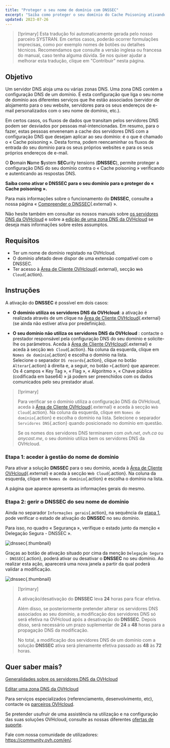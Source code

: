 ```yaml
--- 
title: "Proteger o seu nome de domínio com DNSSEC"
excerpt: "Saiba como proteger o seu domínio do Cache Poisoning ativando o DNSSEC"
updated: 2023-07-26
--- 
```


> [!primary]
> Esta tradução foi automaticamente gerada pelo nosso parceiro SYSTRAN. Em certos casos, poderão ocorrer formulações imprecisas, como por exemplo nomes de botões ou detalhes técnicos. Recomendamos que consulte a versão inglesa ou francesa do manual, caso tenha alguma dúvida. Se nos quiser ajudar a melhorar esta tradução, clique em "Contribuir" nesta página.
>

## Objetivo 

Um servidor DNS aloja uma ou várias zonas DNS. Uma zona DNS contém a configuração DNS de um domínio. É esta configuração que liga o seu nome de domínio aos diferentes serviços que lhe estão associados (servidor de alojamento para o seu website, servidores para os seus endereços de e-mail personalizados com o seu nome de domínio, etc.).

Em certos casos, os fluxos de dados que transitam pelos servidores DNS podem ser desviados por pessoas mal-intencionadas.
Em resumo, para o fazer, estas pessoas envenenam a cache dos servidores DNS com a configuração DNS que desejam aplicar ao seu domínio: é o que é chamado o « Cache poisoning ».
Desta forma, podem reencaminhar os fluxos de entrada do seu domínio para os seus próprios websites e para os seus próprios endereços de e-mail.

O **D**omain **N**ame **S**ystem **SEC**urity tensions (**DNSSEC**), permite proteger a configuração DNS do seu domínio contra o « Cache poisoning » verificando e autenticando as respostas DNS.

**Saiba como ativar o DNSSEC para o seu domínio para o proteger do « Cache poisoning ».**

Para mais informações sobre o funcionamento do **DNSSEC**, consulte a nossa página « [Compreender o DNSSEC](https://www.ovhcloud.com/pt/domains/dnssec/){.external} ».

Não hesite também em consultar os nossos manuais sobre [os servidores DNS da OVHcloud](/pages/web/domains/dns_server_general_information/) e sobre a [edição de uma zona DNS da OVHcloud](pages/web/domains/dns_zone_edit/) se deseja mais informações sobre estes assumptos.

## Requisitos

- Ter um nome de domínio registado na OVHcloud.
- O domínio afetado deve dispor de uma extensão compatível com o DNSSEC.
- Ter acesso à [Área de Cliente OVHcloud](https://www.ovh.com/auth/?action=gotomanager&from=https://www.ovh.pt/&ovhSubsidiary=pt){.external}, secção `Web Cloud`{.action}.

## Instruções

A ativação do **DNSSEC** é possível em dois casos:

- **O domínio utiliza os servidores DNS da OVHcloud**: a ativação é realizada através de um clique na [Área de Cliente OVHcloud](https://www.ovh.com/auth/?action=gotomanager&from=https://www.ovh.pt/&ovhSubsidiary=pt){.external} (se ainda não estiver ativa por predefinição).

- **O seu domínio não utiliza os servidores DNS da OVHcloud** : contacte o prestador responsável pela configuração DNS do seu domínio e solicite-lhe os parâmetros. Aceda à [Área de Cliente OVHcloud](https://www.ovh.com/auth/?action=gotomanager&from=https://www.ovh.pt/&ovhSubsidiary=pt){.external} e aceda à secção `Web Cloud`{.action}. Na coluna da esquerda, clique em `Nomes de domínio`{.action} e escolha o domínio na lista.</br>
Selecione o separador `DS records`{.action}, clique no botão `Alterar`{.action} à direita e, a seguir, no botão `+`{.action} que aparecer.</br>
Os 4 campos « Key Tag », « Flag », « Algoritmo », « Chave pública (codificada em base64) » já podem ser preenchidos com os dados comunicados pelo seu prestador atual.

> [!primary]
>
> Para verificar se o domínio utiliza a configuração DNS da OVHcloud, aceda à [Área de Cliente OVHcloud](https://www.ovh.com/auth/?action=gotomanager&from=https://www.ovh.pt/&ovhSubsidiary=pt){.external} e aceda à secção `Web Cloud`{.action}. Na coluna da esquerda, clique em `Nomes de domínio`{.action} e escolha o domínio na lista. Selecione o separador `Servidores DNS`{.action} quando posicionado no domínio em questão.
>
> Se os nomes dos servidores DNS terminarem com *ovh.net*, *ovh.ca* ou *anycast.me*, o seu domínio utiliza bem os servidores DNS da OVHcloud.
>

### Etapa 1: aceder à gestão do nome de domínio <a name="step1"></a>

Para ativar a solução **DNSSEC** para o seu domínio, aceda à [Área de Cliente OVHcloud](https://www.ovh.com/auth/?action=gotomanager&from=https://www.ovh.pt/&ovhSubsidiary=pt){.external} e aceda à secção `Web Cloud`{.action}. Na coluna da esquerda, clique em `Nomes de domínio`{.action} e escolha o domínio na lista.

A página que aparece apresenta as informações gerais do mesmo. 

### Etapa 2: gerir o DNSSEC do seu nome de domínio

Ainda no separador `Informações gerais`{.action}, na sequência da [etapa 1](#step1), pode verificar o estado de ativação do **DNSSEC** no seu domínio.

Para isso, no quadro « Segurança », verifique o estado junto da menção « Delegação Segura - DNSSEC ».

![dnssec](images/ativate-dnssec-step2.png){.thumbnail}

Graças ao botão de ativação situado por cima da menção `Delegação Segura - DNSSEC`{.action}, poderá ativar ou desativar o **DNSSEC** no seu domínio. Ao realizar esta ação, aparecerá uma nova janela a partir da qual poderá validar a modificação.

![dnssec](images/ativate-dnssec-step3.png){.thumbnail}

> [!primary]
>
> A ativação/desativação do **DNSSEC** leva **24** horas para ficar efetiva.
>
> Além disso, se posteriormente pretender alterar os servidores DNS associados ao seu domínio, a modificação dos servidores DNS só será efetiva na OVHcloud após a desativação do **DNSSEC**. Depois disso, será necessário um prazo suplementar de **24** a **48** horas para a propagação DNS da modificação.
>
> No total, a modificação dos servidores DNS de um domínio com a solução **DNSSEC** ativa será plenamente efetiva passado as **48** às **72** horas.
>

## Quer saber mais?

[Generalidades sobre os servidores DNS da OVHcloud](/pages/web/domains/dns_server_general_information/)

[Editar uma zona DNS da OVHcloud](/pages/web/domains/dns_zone_edit/)

Para serviços especializados (referenciamento, desenvolvimento, etc), contacte os [parceiros OVHcloud](https://partner.ovhcloud.com/pt/directory/).

Se pretender usufruir de uma assistência na utilização e na configuração das suas soluções OVHcloud, consulte as nossas diferentes [ofertas de suporte](https://www.ovhcloud.com/pt/support-levels/).

Fale com nossa comunidade de utilizadores: <https://community.ovh.com/en/>. 